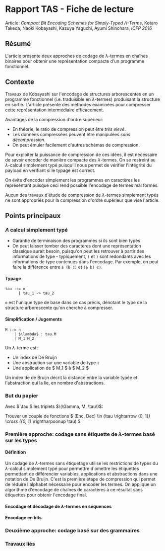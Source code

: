 # Rapport TAS - Fiche de lecture

Article: _Compact Bit Encoding Schemes for Simply-Typed $\Lambda$-Terms_, Kotaro Takeda, Naoki Kobayashi, Kazuya Yaguchi, Ayumi Shinohara, _ICFP 2016_

## Résumé

L'article présente deux approches de codage de $\lambda$-termes en chaînes binaires pour obtenir une représentation compacte d'un programme fonctionnel.

## Contexte

Travaux de Kobayashi sur l'encodage de structures arborescentes en un programme fonctionnel (i.e. traduisible en $\lambda$-termes) produisant la structure
en sortie. L'article présente des méthodes examinées pour compresser cette représentation intermédiaire efficacement.

Avantages de la compression d'ordre supérieur:

* En théorie, le ratio de compression peut être _très elevé_.
* Les données compressées peuvent être manipulées _sans décompression_.
* On peut émuler facilement d'autres schémas de compression.

Pour exploiter la puissance de compression de ces idées, il est nécessaire de savoir encoder de manière compacte des $\lambda$-termes. On se restreint au
$\lambda$-calcul simplement typé puisqu'il nous permet de vérifier l'intégrité du payload en vérifiant si le typage est correct.

On évite d'encoder simplement les programmes en caractères les représentant puisque ceci rend possible l'encodage de termes mal formés.

Aucun des travaux d'étude de compression de $\lambda$-termes simplement typés ne sont appropriés pour la compression d'ordre supérieur que vise l'article.

## Points principaux

### $\Lambda$ calcul simplement typé

* Garantie de terminaison des programmes si ils sont bien typés
* On peut laisser tomber des caractères dont une représentation classique aurait besoin, puisqu'on peut les retrouver à partir des informations de
  type - typiquement, `(` et `)` sont redondants avec les informations de type contenues dans l'encodage.
  Par exemple, on peut faire la différence entre `a (b c)` et `(a b) c)`.
  
#### Typage

```
tau ::= o
      | tau_1 -> tau_2
```

`o` est l'unique type de base dans ce cas précis, dénotant le type de la structure arborescente qu'on cherche à compresser.

#### Simplification / Jugements

```
M ::= n
    | $\lambda$ : tau.M
    | M_1 M_2
```

Un $\lambda$-terme est:

* Un index de De Bruijn
* Une abstraction sur une variable de type $\tau$
* Une application de $ M_1 $ à $ M_2 $

Un index de de Bruijn décrit la distance entre la variable typée et l'abstraction qui la lie, en nombre d'abstractions.

### But du papier

Avec $ \tau $ les triplets $\(\Gamma, M, \tau\)$: 

Trouver un couple de fonctions $ (Enc, Dec) \in (\tau \rightarrow {0, 1}*) \cross ({0, 1}* \rightharpoonup \tau) $

### Première approche: codage sans étiquette de $\lambda$-termes basé sur les types

#### Définition

Un codage de $\lambda$-termes sans étiquetage utilise les restrictions de types du $\lambda$-calcul simplement typé pour permettre d'omettre
les étiquettes permettant de différencier variables, applications et abstractions dans une notation de De Bruijn. C'est la 
première étape de compression qui permet de réduire l'alphabet nécessaire pour encoder les termes. On applique un algorithme d'encodage
de chaînes de caractères à ce résultat sans étiquettes pour obtenir l'encodage final.

#### Encodage et décodage de $\lambda$-termes en séquences



#### Encodage en bits

### Deuxième approche: codage basé sur des grammaires

### Travaux liés
